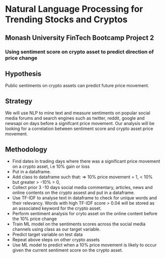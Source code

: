 # Natural Language Processing for Trending Stocks and Cryptos
## Monash University FinTech Bootcamp Project 2
### Using sentiment score on crypto asset to predict direction of price change

## Hypothesis
Public sentiments on crypto assets can predict future price movement.


## Strategy
We will use NLP to mine text and measure sentiments on popular social media forums and search engines such as twitter, reddit, google and newsapi on days before a signifcant price movement. Our analysis will be looking for a correlation between sentiment score and crypto asset price movement.



## Methodology
- Find dates in trading days where there was a significant price movement on a crypto asset, i.e 10% gain or loss
- Put in a dataframe.
- Add class to dataframe such that: => 10% price movement = 1, < 10% but greater > -10% = 0,  
- Collect prior 3 -10 days social media commentary, articles, news and online contents on the crypto assest and put in a dataframe.
- Use TF-IDF to analyse text in dataframe to check for unique words and their relevancy. Words with high TF-IDF score > 0.04 will be stored as an associated keyword for the crypto asset. 
- Perform sentiment analysis for cryto asset on the online content before the 10% price change
- Train ML model on the sentiments scores across the social media channels using class as our target variable.
- Predict target variable on test data
- Repeat above steps on other crypto assets 
- Use ML model to predict when a 10% price movement is likely to occur given the current sentiment score on the crypto asset.
